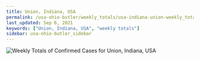 ```yaml
---
title: Union, Indiana, USA
permalink: /usa-ohio-butler/weekly_totals/usa-indiana-union-weekly_totals.html
last_updated: Sep 6, 2021
keywords: ["Union, Indiana, USA", "weekly totals"]
sidebar: usa-ohio-butler_sidebar
---
```


![Weekly Totals of Confirmed Cases for Union, Indiana, USA](/covid_tracker/images/graphs/usa-indiana-union-weekly_totals_graph.png)
